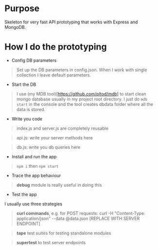# Purpose

Skeleton for very fast API prototyping that works with Express and MongoDB.

# How I do the prototyping

* Config DB parameters

> Set up the DB parameters in config.json. When I work with single collection I leave default parameters.

* Start the DB

> I use (my MDB tool)[https://github.com/pltod/mdb] to start clean mongo database usually in my project root directory. I just do ```mdb start``` in the console and the tool creates dbdata folder where all the data is stored.

* Write you code

> index.js and server.js are completely reusable

> api.js: write your server methods here

> db.js: write you db queries here

* Install and run the app

> ```npm i``` then ```npm start```

* Trace the app behaviour

> **debug** module is really useful in doing this

* Test the app

I usually use three strategies

> **curl commands**, e.g. for POST requests: curl -H "Content-Type: application/json" --data @data.json [REPLACE WITH SERVER ENDPOINT]

> **tape** test suites for testing standalone modules

> **supertest** to test server endpoints